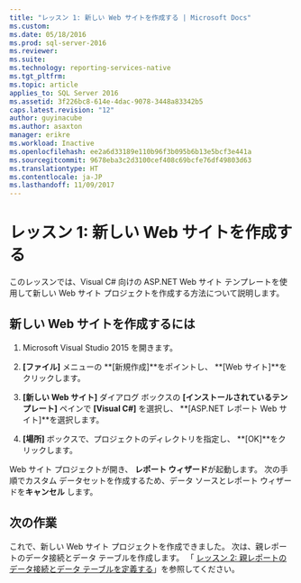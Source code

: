 ```yaml
---
title: "レッスン 1: 新しい Web サイトを作成する | Microsoft Docs"
ms.custom: 
ms.date: 05/18/2016
ms.prod: sql-server-2016
ms.reviewer: 
ms.suite: 
ms.technology: reporting-services-native
ms.tgt_pltfrm: 
ms.topic: article
applies_to: SQL Server 2016
ms.assetid: 3f226bc8-614e-4dac-9078-3448a83342b5
caps.latest.revision: "12"
author: guyinacube
ms.author: asaxton
manager: erikre
ms.workload: Inactive
ms.openlocfilehash: ee2a6d33189e110b96f3b095b6b13e5bcf3e441a
ms.sourcegitcommit: 9678eba3c2d3100cef408c69bcfe76df49803d63
ms.translationtype: HT
ms.contentlocale: ja-JP
ms.lasthandoff: 11/09/2017
---
```

# <a name="lesson-1-create-a-new-web-site"></a>レッスン 1: 新しい Web サイトを作成する
このレッスンでは、Visual C# 向けの ASP.NET Web サイト テンプレートを使用して新しい Web サイト プロジェクトを作成する方法について説明します。  
  
## <a name="to-create-a-new-website"></a>新しい Web サイトを作成するには  
  
1.  Microsoft Visual Studio 2015 を開きます。  
  
2.  **[ファイル]** メニューの **[新規作成]**をポイントし、 **[Web サイト]**をクリックします。  
  
3.  **[新しい Web サイト]** ダイアログ ボックスの **[インストールされているテンプレート]** ペインで **[Visual C#]** を選択し、 **[ASP.NET レポート Web サイト]**を選択します。  
  
4.  **[場所]** ボックスで、プロジェクトのディレクトリを指定し、 **[OK]**をクリックします。  
  
Web サイト プロジェクトが開き、 **レポート ウィザード**が起動します。 次の手順でカスタム データセットを作成するため、データ ソースとレポート ウィザードを**キャンセル** します。  
  
## <a name="next-task"></a>次の作業  
これで、新しい Web サイト プロジェクトを作成できました。 次は、親レポートのデータ接続とデータ テーブルを作成します。 「 [レッスン 2: 親レポートのデータ接続とデータ テーブルを定義する](../reporting-services/lesson-2-define-a-data-connection-and-data-table-for-parent-report.md)」を参照してください。
